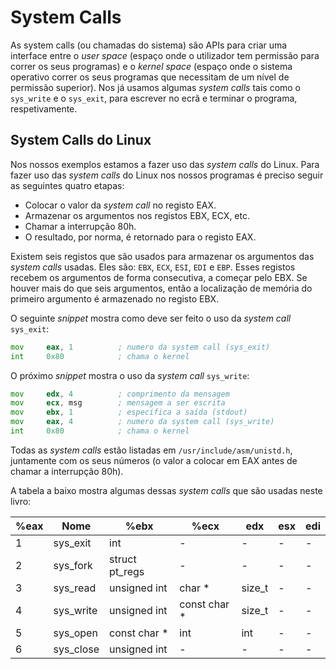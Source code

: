 # System Calls

As system calls (ou chamadas do sistema) são APIs para criar uma interface entre o *user space* (espaço onde o utilizador tem permissão para correr os seus programas) e o *kernel space* (espaço onde o sistema operativo correr os seus programas que necessitam de um nível de permissão superior). Nos já usamos algumas *system calls* tais como o `sys_write` e o `sys_exit`, para escrever no ecrã e terminar o programa, respetivamente.

## System Calls do Linux

Nos nossos exemplos estamos a fazer uso das *system calls* do Linux. Para fazer uso das *system calls* do Linux nos nossos programas é preciso seguir as seguintes quatro etapas:

* Colocar o valor da *system call* no registo EAX.
* Armazenar os argumentos nos registos EBX, ECX, etc.
* Chamar a interrupção 80h.
* O resultado, por norma, é retornado para o registo EAX.

Existem seis registos que são usados para armazenar os argumentos das *system calls* usadas. Eles são: `EBX`, `ECX`, `ESI`, `EDI` e `EBP`. Esses registos recebem os argumentos de forma consecutiva, a começar pelo EBX. Se houver mais do que seis argumentos, então a localização de memória do primeiro argumento é armazenado no registo EBX.

O seguinte *snippet* mostra como deve ser feito o uso da *system call* `sys_exit`:

```asm
mov     eax, 1          ; numero da system call (sys_exit)
int     0x80            ; chama o kernel
```

O próximo *snippet* mostra o uso da *system call* `sys_write`:

```asm
mov     edx, 4          ; comprimento da mensagem
mov     ecx, msg        ; mensagem a ser escrita
mov     ebx, 1          ; especifica a saída (stdout)
mov     eax, 4          ; numero da system call (sys_write)
int     0x80            ; chama o kernel
```

Todas as *system calls* estão listadas em `/usr/include/asm/unistd.h`, juntamente com os seus números (o valor a colocar em EAX antes de chamar a interrupção 80h).

A tabela a baixo mostra algumas dessas *system calls* que são usadas neste livro:

| %eax | Nome | %ebx | %ecx | edx | esx | edi |
| -- | -- | -- | -- | -- | -- | -- |
| 1 | sys_exit | int | - | - | - | - |
| 2 | sys_fork | struct pt_regs | - | - | - | - |
| 3 | sys_read | unsigned int | char * | size_t | - | - |
| 4 | sys_write | unsigned int | const char * | size_t | - | - |
| 5 | sys_open | const char * | int | int | - | - |
| 6 | sys_close | unsigned int | - | - | - | - |




